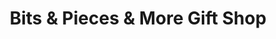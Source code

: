 ---
title: "Bits & Pieces & More Gift Shop"
url: /nanango/bits-und-pieces-und-more-gift-shop/
shop: Andenken
---
